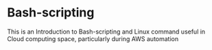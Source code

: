 # Bash-scripting
This is an Introduction to Bash-scripting and Linux command useful in Cloud computing space, particularly during AWS automation
